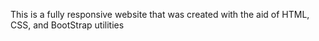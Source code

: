 This is a fully responsive website that was created with the aid of HTML, CSS, and BootStrap utilities 

